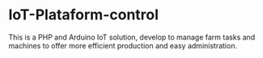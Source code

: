 # IoT-Plataform-control
This is a PHP and Arduino IoT solution, develop to manage farm tasks and machines to offer more efficient production and easy administration.
